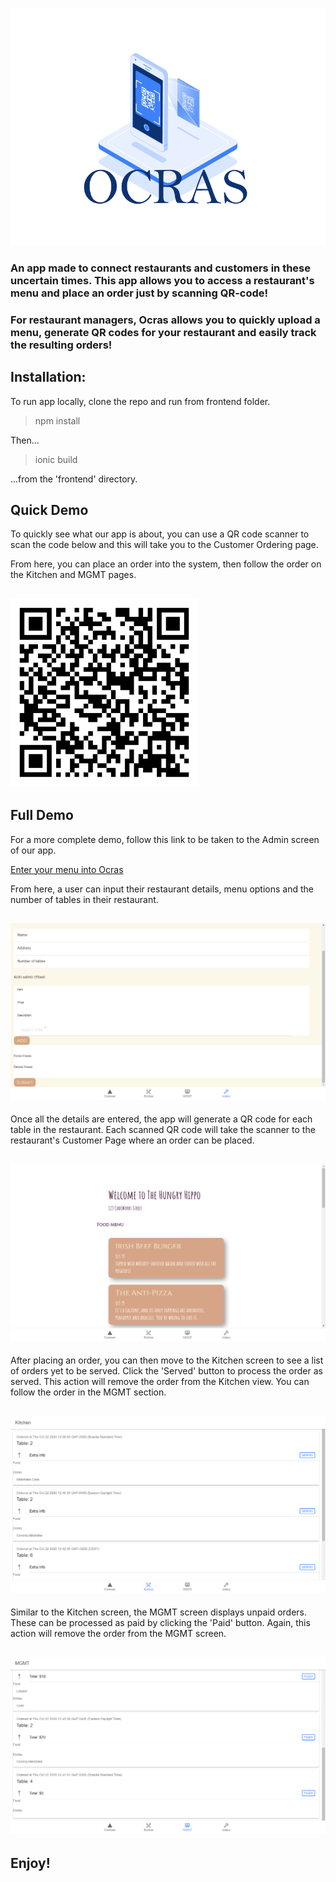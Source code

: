 <h3 align="center"><img src="./media/Ocras_logo.gif" alt="Ocras_logo"/></h3>

<h3 align="left">An app made to connect restaurants and customers in these uncertain times. This app allows you to access a restaurant's menu and place an order just by scanning QR-code! </h3>

<h3 align="left">For restaurant managers, Ocras allows you to quickly upload a menu, generate QR codes for your restaurant and easily track the resulting orders!</h3>


<h2>Installation:</h2>

To run app locally, clone the repo and run from frontend folder.
> npm install

Then...

>ionic build

...from the 'frontend' directory.

<h2>  Quick Demo </h2>

To quickly see what our app is about, you can use a QR code scanner to scan the code below and this will take you to the Customer Ordering page. 

From here, you can place an order into the system, then follow the order on the Kitchen and MGMT pages. 

<h2 align="left"><img height="300px" width="300px" src="./media/qr-code.png" alt="QR_One"/> </h2> 


<h2>  Full Demo </h2>

For a more complete demo, follow this link to be taken to the Admin screen of our app.

<a href="https://p-angular-cb7fc.web.app/tabs/tab4">Enter your menu into Ocras</a>


From here, a user can input their restaurant details, menu options and the number of tables in their restaurant. 
<h2 align="center"><img src="./media/Admin_Grab.png" alt="Admin"/> </h2> 


Once all the details are entered, the app will generate a QR code for each table in the restaurant. Each scanned QR code will take the scanner to the restaurant's Customer Page where an order can be placed.  
<h2 align="center"><img src="./media/Customer_Grab.png" alt="Customer"/> </h2> 


After placing an order, you can then move to the Kitchen screen to see a list of orders yet to be served. Click the 'Served' button to process the order as served. This action will remove the order from the Kitchen view. You can follow the order in the MGMT section.
<h2 align="center"><img src="./media/Kitchen_Grab.png" alt="Kitchen"/> </h2> 


Similar to the Kitchen screen, the MGMT screen displays unpaid orders. These can be processed as paid by clicking the 'Paid' button. Again, this action will remove the order from the MGMT screen. 
<h2 align="center"><img src="./media/MGMT_Grab.png" alt="MGMT"/> </h2> 

<h2>Enjoy!</h2>

